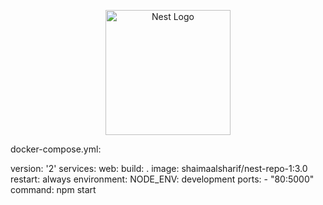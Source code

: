 <p align="center">
  <a href="#" target="blank"><img src="https://nestjs.com/img/logo-small.svg" width="200" alt="Nest Logo" /></a>
</p>
docker-compose.yml:

version: '2'
services:
  web:
    build: .
    image: shaimaalsharif/nest-repo-1:3.0
    restart: always
    environment:
      NODE_ENV: development
    ports:
      - "80:5000"
    command: npm start
  

   
